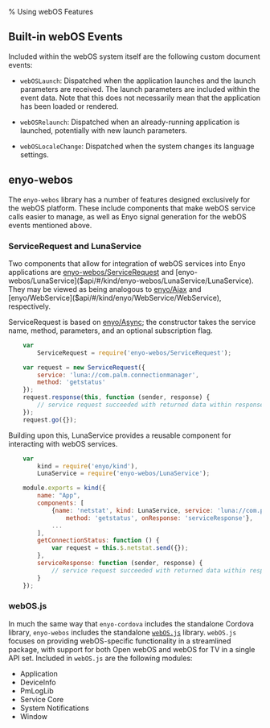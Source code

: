 % Using webOS Features

## Built-in webOS Events

Included within the webOS system itself are the following custom document
events:

* `webOSLaunch`: Dispatched when the application launches and the launch
    parameters are received.  The launch parameters are included within the
    event data.  Note that this does not necessarily mean that the application
    has been loaded or rendered.

* `webOSRelaunch`: Dispatched when an already-running application is launched,
    potentially with new launch parameters.

* `webOSLocaleChange`: Dispatched when the system changes its language settings.

## enyo-webos

The `enyo-webos` library has a number of features designed exclusively for the
webOS platform.  These include components that make webOS service calls easier
to manage, as well as Enyo signal generation for the webOS events mentioned
above.

### ServiceRequest and LunaService

Two components that allow for integration of webOS services into Enyo
applications are [enyo-webos/ServiceRequest]($api/#/kind/enyo-webos/ServiceRequest/ServiceRequest)
and [enyo-webos/LunaService]($api/#/kind/enyo-webos/LunaService/LunaService).
They may be viewed as being analogous to [enyo/Ajax]($api/#/kind/enyo/Ajax/Ajax)
and [enyo/WebService]($api/#/kind/enyo/WebService/WebService), respectively.

ServiceRequest is based on [enyo/Async]($api/#/kind/enyo/Async/Async); the
constructor takes the service name, method, parameters, and an optional
subscription flag.

```javascript
    var
        ServiceRequest = require('enyo-webos/ServiceRequest');

    var request = new ServiceRequest({
        service: 'luna://com.palm.connectionmanager',
        method: 'getstatus'
    });
    request.response(this, function (sender, response) {
        // service request succeeded with returned data within response
    });
    request.go({});
```

Building upon this, LunaService provides a reusable component for interacting
with webOS services.

```javascript
    var
        kind = require('enyo/kind'),
        LunaService = require('enyo-webos/LunaService');

    module.exports = kind({
        name: "App",
        components: [
            {name: 'netstat', kind: LunaService, service: 'luna://com.palm.connectionmanager',
                method: 'getstatus', onResponse: 'serviceResponse'},
            ...
        ],
        getConnectionStatus: function () {
            var request = this.$.netstat.send({});
        },
        serviceResponse: function (sender, response) {
            // service request succeeded with returned data within response
        }
    });
```

### webOS.js

In much the same way that `enyo-cordova` includes the standalone Cordova
library, `enyo-webos` includes the standalone [`webOS.js`](https://github.com/webOS-DevRel/webOS.js) library.  `webOS.js`
focuses on providing webOS-specific functionality in a streamlined package, with
support for both Open webOS and webOS for TV in a single API set.  Included in
`webOS.js` are the following modules:

* Application
* DeviceInfo
* PmLogLib
* Service Core
* System Notifications
* Window
